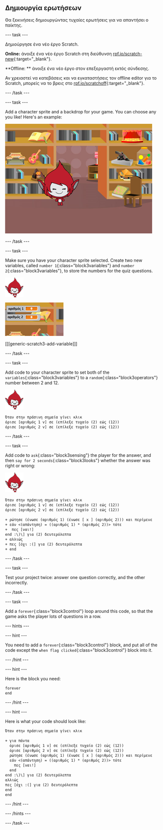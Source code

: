 ## Δημιουργία ερωτήσεων

Θα ξεκινήσεις δημιουργώντας τυχαίες ερωτήσεις για να απαντήσει ο παίκτης.

\--- task \---

Δημιούργησε ένα νέο έργο Scratch.

**Online:** άνοιξε ένα νέο έργο Scratch στη διεύθυνση [rpf.io/scratch-new](http://rpf.io/scratch-new){:target="_blank"}.

**Offline: ** άνοιξε ένα νέο έργο στον επεξεργαστή εκτός σύνδεσης.

Αν χρειαστεί να κατεβάσεις και να εγκαταστήσεις τον offline editor για το Scratch, μπορείς να το βρεις στο [rpf.io/scratchoff](http://rpf.io/scratchoff){:target="_blank"}.

\--- /task \---

\--- task \---

Add a character sprite and a backdrop for your game. You can choose any you like! Here's an example:

![screenshot](images/brain-setting.png)

\--- /task \---

\--- task \---

Make sure you have your character sprite selected. Create two new variables, called `number 1`{:class="block3variables"} and `number 2`{:class="block3variables"}, to store the numbers for the quiz questions.

![screenshot](images/giga-sprite.png)

![screenshot](images/brain-variables.png)

[[[generic-scratch3-add-variable]]]

\--- /task \---

\--- task \---

Add code to your character sprite to set both of the `variables`{:class="block3variables"} to a `random`{:class="block3operators"} number between 2 and 12.

![screenshot](images/giga-sprite.png)

```blocks3
Όταν στην πράσινη σημαία γίνει κλικ
όρισε [αριθμός 1 v] σε (επίλεξε τυχαίο (2) εώς (12))
όρισε [αριθμός 2 v] σε (επίλεξε τυχαίο (2) εώς (12))
```

\--- /task \---

\--- task \---

Add code to `ask`{:class="block3sensing"} the player for the answer, and then `say for 2 seconds`{:class="block3looks"} whether the answer was right or wrong:

![screenshot](images/giga-sprite.png)

```blocks3
Όταν στην πράσινη σημαία γίνει κλικ
όρισε [αριθμός 1 v] σε (επίλεξε τυχαίο (2) εώς (12))
όρισε [αριθμός 2 v] σε (επίλεξε τυχαίο (2) εώς (12))

+ ρώτησε (ένωσε (αριθμός 1) (ένωσε [ x ] (αριθμός 2))) και περίμενε
+ εάν <(απάντηση) = ((αριθμός 1) * (αριθμός 2))> τότε 
+  πες [ναι!]
end :\)\] για (2) δευτερόλεπτα
+ αλλιώς
+ πες [όχι :(] για (2) δευτερόλεπτα
+ end
```

\--- /task \---

\--- task \---

Test your project twice: answer one question correctly, and the other incorrectly.

\--- /task \---

\--- task \---

Add a `forever`{:class="block3control"} loop around this code, so that the game asks the player lots of questions in a row.

\--- hints \---

\--- hint \---

You need to add a `forever`{:class="block3control"} block, and put all of the code except the `when flag clicked`{:class="block3control"} block into it.

\--- /hint \---

\--- hint \---

Here is the block you need:

```blocks3
forever
end
```

\--- /hint \---

\--- hint \---

Here is what your code should look like:

```blocks3
Όταν στην πράσινη σημαία γίνει κλικ

+ για πάντα 
  όρισε [αριθμός 1 v] σε (επίλεξε τυχαίο (2) εώς (12))
  όρισε [αριθμός 2 v] σε (επίλεξε τυχαίο (2) εώς (12))
  ρώτησε (ένωσε (αριθμός 1) (ένωσε [ x ] (αριθμός 2))) και περίμενε
  εάν <(απάντηση) = ((αριθμός 1) * (αριθμός 2))> τότε 
    πες [ναι!]
  end
end :\)\] για (2) δευτερόλεπτα
αλλιώς
πες [όχι :(] για (2) δευτερόλεπτα
end
end
```

\--- /hint \---

\--- /hints \---

\--- /task \---